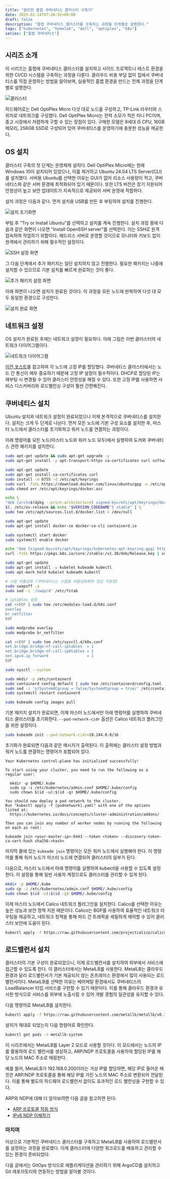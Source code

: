 ```yaml
---
title: "쓸만한 홈랩 쿠버네티스 클러스터 구축기"
date: 2025-02-24T07:26:52+09:00
draft: false
description: "홈랩 쿠버네티스 클러스터를 구축하는 과정을 단계별로 설명한다."
tags: ["kubernetes", "homelab", "dell", "optiplex", "k8s"]
series: ["홈랩 쿠버네티스"]
---
```


## 시리즈 소개

이 시리즈는 홈랩에 쿠버네티스 클러스터를 설치하고 사이드 프로젝트나 테스트 환경을 위한 CI/CD 시스템을 구축하는 과정을 다룬다. 클라우드 비용 부담 없이 집에서 쿠버네티스를 직접 운영하는 방법을 알아보며, 실용적인 홈랩 환경을 만드는 전체 과정을 단계별로 설명한다.

![클러스터](image.png)

하드웨어로는 Dell OptiPlex Micro 다섯 대로 노드를 구성하고, TP-Link 라우터와 스위치로 네트워크를 구성했다. Dell OptiPlex Micro는 전력 소모가 적은 미니 PC이며, 중고 시장에서 저렴하게 구할 수 있는 장점이 있다. 구매한 모델은 9세대 i5 CPU, 16GB 메모리, 256GB SSD로 구성되어 있어 쿠버네티스를 운영하기에 충분한 성능을 제공한다.

## OS 설치

클러스터 구축의 첫 단계는 운영체제 설치다. Dell OptiPlex Micro에는 원래 Windows 10이 설치되어 있었으나, 이를 제거하고 Ubuntu 24.04 LTS Server(CLI)를 설치했다. 서버용 Ubuntu를 선택한 이유는 GUI가 없어 리소스 사용량이 적고, 쿠버네티스와 같은 서버 환경에 최적화되어 있기 때문이다. 또한 LTS 버전은 장기 지원되어 안정성이 높고 보안 업데이트가 지속적으로 제공되어 서버 운영에 적합하다.

설치 과정은 다음과 같다. 먼저 설치용 USB를 만든 후 부팅하여 설치를 진행한다.

![설치 초기화면](image-1.png)

부팅 후 "Try or Install Ubuntu"를 선택하고 설치를 계속 진행한다. 설치 과정 중에 다음과 같은 화면이 나오면 "Install OpenSSH server"를 선택한다. 이는 SSH로 원격 접속하여 작업하기 위함이다. 헤드리스 서버로 운영할 것이므로 모니터와 키보드 없이 원격에서 관리하기 위해 필수적인 설정이다.

![SSH 설정 화면](image-2.png)

그 다음 단계에서 추가 패키지는 일단 설치하지 않고 진행한다. 필요한 패키지는 나중에 설치할 수 있으므로 기본 설치를 빠르게 완료하는 것이 좋다.

![추가 패키지 설정 화면](image-3.png)

아래 화면이 나오면 설치가 완료된 것이다. 이 과정을 모든 노드에 반복하여 다섯 대 모두 동일한 환경으로 구성한다.

![설치 완료 화면](image-4.png)

## 네트워크 설정

OS 설치가 완료된 후에는 네트워크 설정이 필요하다. 아래 그림은 이번 클러스터의 네트워크 다이어그램이다.

![네트워크 다이어그램](image-5.png)

[이전 포스트](/posts/ubuntu-2404-lts-set-static-ip)를 참고하여 각 노드에 고정 IP를 할당했다. 쿠버네티스 클러스터에서는 노드 간 통신이 매우 중요하기 때문에 고정 IP 설정이 필수적이다. DHCP로 할당된 IP는 재부팅 시 변경될 수 있어 클러스터 안정성을 해칠 수 있다. 또한 고정 IP를 사용하면 서비스 디스커버리와 로드밸런싱 구성이 훨씬 간편해진다.

## 쿠버네티스 설치

Ubuntu 설치와 네트워크 설정이 완료되었으니 이제 본격적으로 쿠버네티스를 설치한다. 설치는 크게 두 단계로 나뉜다. 먼저 모든 노드에 기본 구성 요소를 설치한 후, 마스터 노드에서 클러스터를 초기화하고 워커 노드를 연결하는 과정이다.

아래 명령어를 모든 노드(마스터 노드와 워커 노드 모두)에서 실행하여 도커와 쿠버네티스 관련 패키지를 설치한다.

```bash
sudo apt-get update && sudo apt-get upgrade -y
sudo apt-get install -y apt-transport-https ca-certificates curl software-properties-common

sudo apt-get update
sudo apt-get install ca-certificates curl
sudo install -m 0755 -d /etc/apt/keyrings
sudo curl -fsSL https://download.docker.com/linux/ubuntu/gpg -o /etc/apt/keyrings/docker.asc
sudo chmod a+r /etc/apt/keyrings/docker.asc

echo \
"deb [arch=$(dpkg --print-architecture) signed-by=/etc/apt/keyrings/docker.asc] https://download.docker.com/linux/ubuntu \
$(. /etc/os-release && echo "$VERSION_CODENAME") stable" | \
sudo tee /etc/apt/sources.list.d/docker.list > /dev/null

sudo apt-get update
sudo apt-get install docker-ce docker-ce-cli containerd.io

sudo systemctl start docker
sudo systemctl enable docker

echo "deb [signed-by=/etc/apt/keyrings/kubernetes-apt-keyring.gpg] https://pkgs.k8s.io/core:/stable:/v1.30/deb/ /" | sudo tee /etc/apt/sources.list.d/kubernetes.list
curl -fsSL https://pkgs.k8s.io/core:/stable:/v1.30/deb/Release.key | sudo gpg --dearmor -o /etc/apt/keyrings/kubernetes-apt-keyring.gpg

sudo apt-get update
sudo apt-get install -y kubelet kubeadm kubectl
sudo apt-mark hold kubelet kubeadm kubectl

# 스왑 비활성화 (쿠버네티스는 스왑을 비활성화해야 정상 작동함)
sudo swapoff -a
sudo sed -i '/swap/d' /etc/fstab

# iptables 설정
cat <<EOF | sudo tee /etc/modules-load.d/k8s.conf
overlay
br_netfilter
EOF

sudo modprobe overlay
sudo modprobe br_netfilter

cat <<EOF | sudo tee /etc/sysctl.d/k8s.conf
net.bridge.bridge-nf-call-iptables  = 1
net.bridge.bridge-nf-call-ip6tables = 1
net.ipv4.ip_forward                 = 1
EOF

sudo sysctl --system

sudo mkdir -p /etc/containerd
sudo containerd config default | sudo tee /etc/containerd/config.toml
sudo sed -i 's/SystemdCgroup = false/SystemdCgroup = true/' /etc/containerd/config.toml
sudo systemctl restart containerd

sudo kubeadm config images pull
```

기본 패키지 설치가 완료되면, 이제 마스터 노드에서만 아래 명령어를 실행하여 쿠버네티스 클러스터를 초기화한다. `--pod-network-cidr` 옵션은 Calico 네트워크 플러그인을 위한 설정이다.

```bash
sudo kubeadm init --pod-network-cidr=10.244.0.0/16
```

초기화가 완료되면 다음과 같은 메시지가 출력된다. 이 출력에는 클러스터 설정 방법과 워커 노드를 연결하는 명령어가 포함되어 있다.

```
Your Kubernetes control-plane has initialized successfully!

To start using your cluster, you need to run the following as a regular user:

  mkdir -p $HOME/.kube
  sudo cp -i /etc/kubernetes/admin.conf $HOME/.kube/config
  sudo chown $(id -u):$(id -g) $HOME/.kube/config

You should now deploy a pod network to the cluster.
Run "kubectl apply -f [podnetwork].yaml" with one of the options listed at:
  https://kubernetes.io/docs/concepts/cluster-administration/addons/

Then you can join any number of worker nodes by running the following on each as root:

kubeadm join <your-master-ip>:6443 --token <token> --discovery-token-ca-cert-hash sha256:<hash>
```

마지막 줄에 있는 `kubeadm join` 명령어는 모든 워커 노드에서 실행해야 한다. 이 명령어를 통해 워커 노드가 마스터 노드에 연결되어 클러스터의 일부가 된다.

다음으로, 마스터 노드에서 아래 명령어를 실행하여 kubectl을 사용할 수 있도록 설정한다. 이 설정을 통해 일반 사용자 계정으로도 클러스터를 관리할 수 있게 된다.

```bash
mkdir -p $HOME/.kube
sudo cp -i /etc/kubernetes/admin.conf $HOME/.kube/config
sudo chown $(id -u):$(id -g) $HOME/.kube/config
```

이제 마스터 노드에서 Calico 네트워크 플러그인을 설치한다. Calico를 선택한 이유는 높은 성능과 보안 정책 지원 때문이다. Calico는 BGP를 사용하여 효율적인 네트워크 라우팅을 제공하고, 네트워크 정책을 통해 파드 간 트래픽을 세밀하게 제어할 수 있어 클러스터 보안에 도움이 된다.

```bash
kubectl apply -f https://raw.githubusercontent.com/projectcalico/calico/v3.26.1/manifests/calico.yaml
```

## 로드밸런서 설치

클러스터의 기본 구성이 완료되었으니, 이제 로드밸런서를 설치하여 외부에서 서비스에 접근할 수 있도록 한다. 이 클러스터에서는 MetalLB를 사용한다. MetalLB는 클라우드 환경과 달리 로드밸런서가 기본 제공되지 않는 온프레미스 환경에서 많이 사용되는 로드밸런서이다. MetalLB를 선택한 이유는 베어메탈 환경에서도 쿠버네티스의 LoadBalancer 타입 서비스를 구현할 수 있기 때문이다. 이를 통해 클라우드 환경과 유사한 방식으로 서비스를 외부에 노출시킬 수 있어 개발 경험의 일관성을 유지할 수 있다.

다음 명령어로 MetalLB를 설치한다.

```bash
kubectl apply -f https://raw.githubusercontent.com/metallb/metallb/v0.14.9/config/manifests/metallb-native.yaml
```

설치가 제대로 되었는지 다음 명령어로 확인한다.

```bash
kubectl get pods -n metallb-system
```

이 시리즈에서는 MetalLB를 Layer 2 모드로 사용할 것이다. 이 모드에서는 노드의 IP를 활용하여 로드 밸런서를 생성하고, ARP/NDP 프로토콜을 사용하여 할당된 IP를 해당 노드의 MAC 주소로 매핑한다.

예를 들어, MetalLB가 192.168.0.200이라는 가상 IP를 할당하면, 해당 IP로 들어온 패킷은 ARP/NDP 프로토콜을 통해 해당 IP를 가진 노드의 MAC 주소로 변환되어 전달된다. 이를 통해 별도의 하드웨어 로드밸런서 없이도 효과적인 로드 밸런싱을 구현할 수 있다.

ARP와 NDP에 대해 더 알아보려면 다음 글을 참고하면 된다:

-   [ARP 프로토콜 작동 방식](/posts/how-arp-protocol-works/)
-   [IPv6 NDP 이해하기](/posts/understanding-ipv6-ndp/)

### 마치며

이상으로 기본적인 쿠버네티스 클러스터를 구축하고 MetalLB를 사용하여 로드밸런서를 설정하는 과정을 완료했다. 이제 클러스터에 다양한 워크로드를 배포하고 관리할 수 있는 환경이 준비되었다.

다음 글에서는 GitOps 방식으로 애플리케이션을 관리하기 위해 ArgoCD를 설치하고 Git 레포지토리와 연동하는 방법을 알아볼 것이다.

